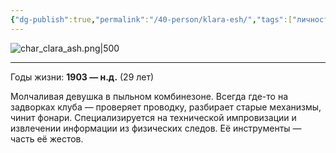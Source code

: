 ```yaml
---
{"dg-publish":true,"permalink":"/40-person/klara-esh/","tags":["личность/клуб"]}
---
```



![char_clara_ash.png|500](/img/user/90.%20files/char_clara_ash.png)
***
Годы жизни: **1903 — н.д.** (29 лет)

Молчаливая девушка в пыльном комбинезоне. Всегда где-то на задворках клуба — проверяет проводку, разбирает старые механизмы, чинит фонари. Специализируется на технической импровизации и извлечении информации из физических следов. Её инструменты — часть её жестов.